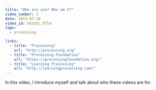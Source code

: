 ```yaml
---
title: "Who are you? Who am I?"
video_number: 1
date: 2015-07-10
video_id: bX1dtL_PZl4
tags:
  - processing

links:
  - title: "Processing"
    url: "http://processing.org"
  - title: "Processing Foundation"
    url: "https://processingfoundation.org/"
  - title: "Learning Processing"
    url: "http://learningprocessing.com/"
---
```


In this video, I introduce myself and talk about who these videos are for.
